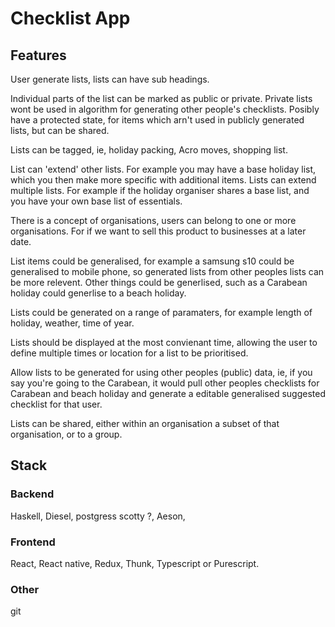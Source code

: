 # Checklist App

## Features

User generate lists, lists can have sub headings.

Individual parts of the list can be marked as public or private. Private lists wont be used in algorithm for generating other people's checklists. Posibly have a protected state, for items which arn't used in publicly generated lists, but can be shared.

Lists can be tagged, ie, holiday packing, Acro moves, shopping list.

List can 'extend' other lists. For example you may have a base holiday list, which you then make more specific with additional items.
Lists can extend multiple lists. For example if the holiday organiser shares a base list, and you have your own base list of essentials.

There is a concept of organisations, users can belong to one or more organisations. For if we want to sell this product to businesses at a later date.

List items could be generalised, for example a samsung s10 could be generalised to mobile phone, so generated lists from other peoples lists can be more relevent. Other things could be generlised, such as a Carabean holiday could generlise to a beach holiday.

Lists could be generated on a range of paramaters, for example length of holiday, weather, time of year.

Lists should be displayed at the most convienant time, allowing the user to define multiple times or location for a list to be prioritised.

Allow lists to be generated for using other peoples (public) data, ie, if you say you're going to the Carabean, it would pull other peoples checklists for Carabean and beach holiday and generate a editable generalised suggested checklist for that user.

Lists can be shared, either within an organisation a subset of that organisation, or to a group.

## Stack

### Backend

Haskell,
Diesel,
postgress
scotty ?,
Aeson,

### Frontend

React,
React native,
Redux,
Thunk,
Typescript or Purescript.

### Other

git
